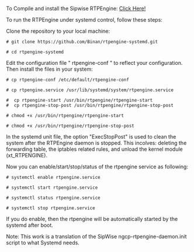 
To Compile and install the Sipwise RTPEngine: 
[Click Here!](https://voipmagazine.wordpress.com/2015/02/17/rtpengine-compilation-and-installation-in-fedora-redhat/)

To run the RTPEngine under systemd control, follow these steps:

Clone the repository to your local machine:

	# git clone https://github.com/Binan/rtpengine-systemd.git

	# cd rtpengine-systemd

Edit the configuration file " rtpengine-conf " to reflect your configuration. Then install the files in your system:

	# cp rtpengine-conf /etc/default/rtpengine-conf

	# cp rtpengine.service /usr/lib/systemd/system/rtpengine.service

	#  cp rtpengine-start /usr/bin/rtpengine/rtpengine-start
	#  cp rtpengine-stop-post /usr/bin/rtpengine/rtpengine-stop-post

	# chmod +x /usr/bin/rtpengine/rtpengine-start

	# chmod +x /usr/bin/rtpengine/rtpengine-stop-post

In the systemd unit file, the option "ExecStopPost" is used to clean the system after the RTPEngine daemon is stopped. This incolves: deleting the forwarding table, the iptables related rules, and unload the kernel module (xt_RTPENGINE).

Now you can enable/start/stop/status of the rtpengine service as following:

	# systemctl enable rtpengine.service

	# systemctl start rtpengine.service

	# systemctl status rtpengine.service

	# systemctl stop rtpengine.service

If you do enable, then the rtpengine will be automatically started by the systemd after boot.   

Note: This work is a translation of the SipWise ngcp-rtpengine-daemon.init script to what Systemd needs.
